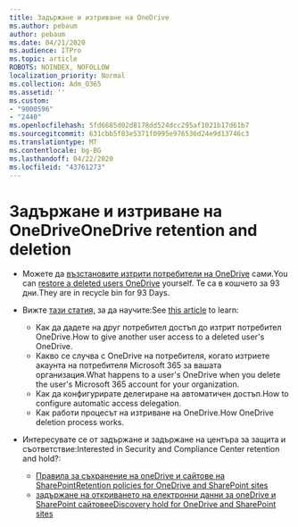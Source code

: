 ```yaml
---
title: Задържане и изтриване на OneDrive
ms.author: pebaum
author: pebaum
ms.date: 04/21/2020
ms.audience: ITPro
ms.topic: article
ROBOTS: NOINDEX, NOFOLLOW
localization_priority: Normal
ms.collection: Adm_O365
ms.assetid: ''
ms.custom:
- "9000596"
- "2440"
ms.openlocfilehash: 5fd6685d02d8178dd524dcc295af1021b17d61b7
ms.sourcegitcommit: 631cbb5f03e5371f0995e976536d24e9d13746c3
ms.translationtype: MT
ms.contentlocale: bg-BG
ms.lasthandoff: 04/22/2020
ms.locfileid: "43761273"
---
```

# <a name="onedrive-retention-and-deletion"></a><span data-ttu-id="210d3-102">Задържане и изтриване на OneDrive</span><span class="sxs-lookup"><span data-stu-id="210d3-102">OneDrive retention and deletion</span></span>

- <span data-ttu-id="210d3-103">Можете да [възстановите изтрити потребители на OneDrive](https://docs.microsoft.com/onedrive/restore-deleted-onedrive) сами.</span><span class="sxs-lookup"><span data-stu-id="210d3-103">You can [restore a deleted users OneDrive](https://docs.microsoft.com/onedrive/restore-deleted-onedrive) yourself.</span></span> <span data-ttu-id="210d3-104">Те са в кошчето за 93 дни.</span><span class="sxs-lookup"><span data-stu-id="210d3-104">They are in recycle bin for 93 Days.</span></span> 

- <span data-ttu-id="210d3-105">Вижте [тази статия,](https://docs.microsoft.com/onedrive/restore-deleted-onedrive) за да научите:</span><span class="sxs-lookup"><span data-stu-id="210d3-105">See [this article](https://docs.microsoft.com/onedrive/restore-deleted-onedrive) to learn:</span></span>
    - <span data-ttu-id="210d3-106">Как да дадете на друг потребител достъп до изтрит потребител OneDrive.</span><span class="sxs-lookup"><span data-stu-id="210d3-106">How to give another user access to a deleted user's OneDrive.</span></span>
    - <span data-ttu-id="210d3-107">Какво се случва с OneDrive на потребителя, когато изтриете акаунта на потребителя Microsoft 365 за вашата организация.</span><span class="sxs-lookup"><span data-stu-id="210d3-107">What happens to a user's OneDrive when you delete the user's Microsoft 365 account for your organization.</span></span>
    - <span data-ttu-id="210d3-108">Как да конфигурирате делегиране на автоматичен достъп.</span><span class="sxs-lookup"><span data-stu-id="210d3-108">How to configure automatic access delegation.</span></span>
    - <span data-ttu-id="210d3-109">Как работи процесът на изтриване на OneDrive.</span><span class="sxs-lookup"><span data-stu-id="210d3-109">How OneDrive deletion process works.</span></span>

- <span data-ttu-id="210d3-110">Интересувате се от задържане и задържане на центъра за защита и съответствие:</span><span class="sxs-lookup"><span data-stu-id="210d3-110">Interested in Security and Compliance Center retention and hold?:</span></span>
    - [<span data-ttu-id="210d3-111">Правила за съхранение на oneDrive и сайтове на SharePoint</span><span class="sxs-lookup"><span data-stu-id="210d3-111">Retention policies for OneDrive and SharePoint sites</span></span>](https://docs.microsoft.com/office365/securitycompliance/retention-policies?redirectSourcePath=%252farticle%252f5e377752-700d-4870-9b6d-12bfc12d2423#content-in-onedrive-accounts-and-sharepoint-sites)
    - [<span data-ttu-id="210d3-112">задържане на откриването на електронни данни за oneDrive и SharePoint сайтове</span><span class="sxs-lookup"><span data-stu-id="210d3-112">eDiscovery hold for OneDrive and SharePoint sites</span></span>](https://docs.microsoft.com/office365/securitycompliance/ediscovery-cases#step-4-place-content-locations-on-hold)



